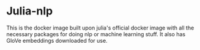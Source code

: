 # Julia-nlp
This is the docker image built upon julia's official docker image with all the necessary packages for doing nlp or machine learning stuff. It also has GloVe embeddings downloaded for use.
